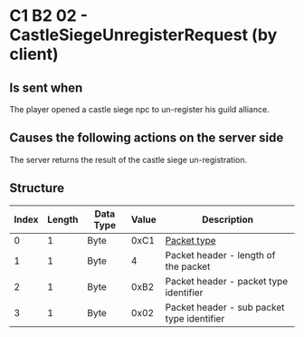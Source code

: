# C1 B2 02 - CastleSiegeUnregisterRequest (by client)

## Is sent when

The player opened a castle siege npc to un-register his guild alliance.

## Causes the following actions on the server side

The server returns the result of the castle siege un-registration.

## Structure

| Index | Length | Data Type | Value | Description |
|-------|--------|-----------|-------|-------------|
| 0 | 1 |   Byte   | 0xC1  | [Packet type](PacketTypes.md) |
| 1 | 1 |    Byte   |   4   | Packet header - length of the packet |
| 2 | 1 |    Byte   | 0xB2  | Packet header - packet type identifier |
| 3 | 1 |    Byte   | 0x02  | Packet header - sub packet type identifier |